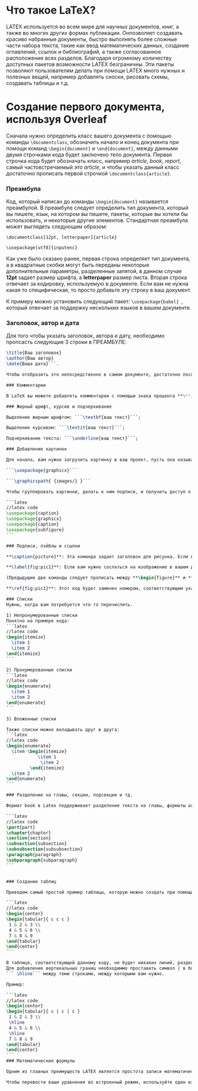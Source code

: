 # Что такое LaTeX?

LATEX используется во всем мире для научных документов, книг, а также во многих других формах публикации. Онпозволяет создавать красиво набранные документы, быстро выполнять более сложные части набора текста, такие как ввод математических данных, создание оглавлений, ссылок и библиографий, а также согласованное расположение всех разделов. Благодаря огромному количеству доступных пакетов возможности LATEX безграничны. Эти пакеты позволяют пользователям делать при помощи LATEX много нужных и полезных вещей, например добавлять сноски, рисовать схемы, создавать таблицы и т.д.

# Создание первого документа, используя Overleaf

Сначала нужно определить класс вашего документа с помощью команды ```\documentclass```, обозначить начало и конец документа при помощи команд ```\begin{document}``` и ```\end{document}```, между данными двумя строчками кода будет заключено тело документа. Первая строчка кода будет обозначать класс, например *article*, *book*, *report*, самый частовстречаемый это *article*, и чтобы указать данный класс достаточно прописать первой строчкой ```\documentclass{article}```.

### Преамбула

Код, который написан до команды ```\begin{document}``` называется преамбулой. В преамбуле следует определить тип документа, который вы пишете, язык, на котором вы пишете, пакеты, которые вы хотели бы использовать, и некоторые другие элементов. Стандартная преамбула может выглядеть следующим образом: 

```\documentclass[12pt, letterpaper]{article}```

```\usepackage[utf8]{inputenc}```

Как уже было сказано ранее, первая строка определяет тип документа, а в квадратные скобки могут быть переданы некоторые дополнительные параметры, разделенные запятой, в данном случае **12pt** задает размер шрифта, а **letterpaper** размер листа. Вторая строка отвечает за кодировку, используемую в документе. Если вам не нужна какая то специфическая, то просто добавьте эту строку в ваш документ.

К примеру можно установить следующий пакет: ```\usepackage{babel} ```, который отвечает за поддержку нескольких языков в вашем документе.

### Заголовок, автор и дата

Для того чтобы указать заголовок, автора и дату, необходимо пропсасть следующие 3 строки в ПРЕАМБУЛЕ:

````latex
\title{Ваш заголовок}
\author{Ваш автор}
\date{Ваша дата}```.

Чтобы отобразить это непосредственно в самом документе, достаточно после строки ```\begin{document}``` прописать ```\maketitle```.

### Комментарии

В LaTeX вы можете добавлять комментарии с помощью знака процента **%**, вся строка которая после него следует будет закомментирована, то есть не будет отображаться в документе после компиляции.

### Жирный шрифт, курсив и подчеркивание

Выделение жирным шрифтом: ```\textbf{ваш текст}```;

Выделение курсивом: ```\textit{ваш текст}```;

Подчеркивание текста: ```\underline{ваш текст}```;

### Добавление картинок

Для начала, вам нужно загрузить картинку в ваш проект, пусть она называется image.png, тогда чтобы просто встаить ее в документе в какое- то место, достаточно в нем прописать ```\includegraphics{universe}```, при этом в преамбуле потребуется также подключить следующие пакеты:

```\usepackage{graphicx}```

```\graphicspath{ {images/} }```

Чтобы группировать картинки, делать к ним подписи, и получить доступ к дополнительным опциям, потребуется обрамлять вашу картинку **\begin{figure}** и ```\end{figure}```, подключив следующие пакеты:

```latex
//latex code
\usepackage{caption}  
\usepackage{graphicx}  
\usepackage{caption}
\usepackage{subfigure}
```

### Подписи, лэйблы и ссылки

**\caption{picture}**: Эта команда задает заголовок для рисунка. Если вы создадите список рисунков, там будет использоваться эта подпись. Вы можете разместить его над или под рисунком.

**\label{fig:pic1}**: Если вам нужно сослаться на изображение в вашем документе, установите метку с помощью этой команды. Метка пронумерует изображение и в сочетании со следующей командой позволит вам ссылаться на него.

(Предыдущие две команды следует прописать между **\begin{figure}** и **\end{figure}**).

**\ref{fig:pic1}**: Этот код будет заменен номером, соответствующим указанному рисунку.

### Списки
Нужны, когда вам потребуется что то перечислить.

1) Непронумерованные списки
Понятно на примере кода:
```latex
//latex code
\begin{itemize}
  \item 1
  \item 2
\end{itemize}
```

2) Пронумерованные списки
```latex
//latex code
\begin{enumerate}
  \item 1
  \item 2
\end{enumerate}
```

3) Вложенные списки

Также списки можно вкладывать друг в друга:
```latex
//latex code
\begin{enumerate}
  \item \begin{itemize}
            \item 1
             \item 2
         \end{itemize}
  \item 2
\end{enumerate}
```

### Разделение на главы, секции, подсекции и тд.

Формат book в Latex поддерживает разделение текста на главы, форматы article и papper -- нет, но поддерживают разделение на любые части, стоящие ниже в иерархии. Чтобы их указать, достаточно прописать одну из следующих команд(далее расположены в порядке иерархии от наиболее важной к менее):

```latex
//latex code
\part{part}
\chapter{chapter}
\section{section}
\subsection{subsection}
\subsubsection{subsubsection}
\paragraph{paragraph}
\subparagraph{subparagraph}
```


### Создание таблиц

Приведем самый простой пример таблицы, которую можно создать при помощи Latex:

```latex
//latex code
\begin{center}
\begin{tabular}{ c c c }
 1 & 2 & 3 \\ 
 4 & 5 & 6 \\  
 7 & 8 & 9    
\end{tabular}
\end{center}
```

В таблице, соответствующей данному коду, не будет никаких линий, разделяющихстроки и столбцы, ни горизонтальных, ни вертикальных.
Для добавление вертикальных границ необходиммо проставить символ | в блоке кода ``` { c c c } ``` там где потребуется, а для добавления горизонтальных прописать 
``` \hline``` между теми строками, между которыми вам нужно.

Пример:

```latex
//latex code
\begin{center}
\begin{tabular}{ c | c | c }
 1 & 2 & 3 \\ 
 \hline
 4 & 5 & 6 \\ 
 \hline
 7 & 8 & 9    
\end{tabular}
\end{center}
```
### Математические формулы

Одним из главных преимуществ LATEX является простота записи математических выражений. LATEX допускает два режима записи математических выражений: встроенный режим и режим отображения. Первый используется для написания формул, которые являются частью текста. Второй используется для записи выражений, которые не являются частью текста или абзаца и поэтому помещаются в отдельные строки. Рассмотрим на примерах:

Чтобы перевести ваши уравнения во встроенный режим, используйте один из этих разделителей: ```\( ... \), $ ... $``` или ```\begin{math} ... \end{math}```. Все они работают, и выбор - дело вкуса.

